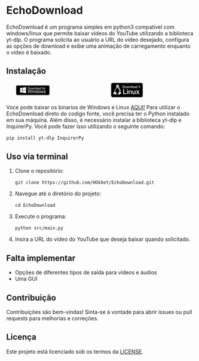 # EchoDownload

EchoDownload é um programa simples em python3 compativel com windows/linux que permite baixar vídeos do YouTube utilizando a biblioteca yt-dlp. O programa solicita ao usuário a URL do vídeo desejado, configura as opções de download e exibe uma animação de carregamento enquanto o vídeo é baixado.


## Instalação

<div style="display: flex; justify-content: space-around; align-items: center;">
   <a href="https://github.com/HOkket/EchoDownload">
      <img src="https://github.com/HOkket/EchoDownload/blob/main/img/WinDow.png" alt="Windows install" style="width: 45%; max-width: 200px;">
   </a>
   <a href="https://github.com/HOkket/EchoDownload">
      <img src="https://github.com/HOkket/EchoDownload/blob/main/img/LinDow.png" alt="Linux install" style="width: 45%; max-width: 200px;">
   </a>
</div>

Voce pode baixar os binarios de Windows e Linux [AQUI!](https://github.com/HOkket/EchoDownload/releases)
Para utilizar o EchoDownload direto do codigo fonte, você precisa ter o Python instalado em sua máquina. Além disso, é necessário instalar a biblioteca yt-dlp e InquirerPy. Você pode fazer isso utilizando o seguinte comando:

```
pip install yt-dlp InquirerPy
```

## Uso via terminal

1. Clone o repositório:
   ```
   git clone https://github.com/HOkket/EchoDownload.git
   ```
2. Navegue até o diretório do projeto:
   ```
   cd EchoDownload
   ```
3. Execute o programa:
   ```
   python src/main.py
   ```
4. Insira a URL do vídeo do YouTube que deseja baixar quando solicitado.
## Falta implementar

 * Opções de diferentes tipos de saída para vídeos e áudios
 * Uma GUI

## Contribuição

Contribuições são bem-vindas! Sinta-se à vontade para abrir issues ou pull requests para melhorias e correções.

## Licença

Este projeto está licenciado sob os termos da [LICENSE](LICENSE).
